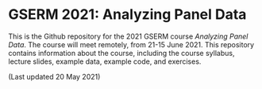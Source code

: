 # GSERM 2021: Analyzing Panel Data

This is the Github repository for the 2021 GSERM course *Analyzing Panel Data*. The course will meet remotely, from 21-15 June 2021. This repository contains information about the course, including the course syllabus, lecture slides, example data, example code, and exercises.

(Last updated 20 May 2021)
